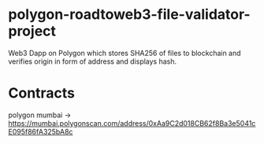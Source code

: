 # polygon-roadtoweb3-file-validator-project
Web3 Dapp on Polygon which stores SHA256 of files to blockchain and verifies origin in form of address and displays hash.


# Contracts
polygon mumbai -> https://mumbai.polygonscan.com/address/0xAa9C2d018CB62f8Ba3e5041cE095f86fA325bA8c

